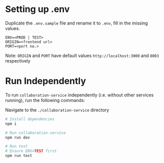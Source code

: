 # Setting up .env

Duplicate the `.env.sample` file and rename it to `.env`, fill in the missing values.

```text
ENV=<PROD | TEST>
ORIGIN=<frontend url>
PORT=<port no.>
```

Note: `ORIGIN` and `PORT` have default values `http://localhost:3000` and `8003` respectively

# Run Independently

To run `collaboration-service` independently (i.e. without other services running), run the following commands:

Navigate to the `./collaboration-service` directory

```bash
# Install dependencies
npm i

# Run collaboration-service
npm run dev

# Run test
# Ensure ENV=TEST first
npm run test
```
